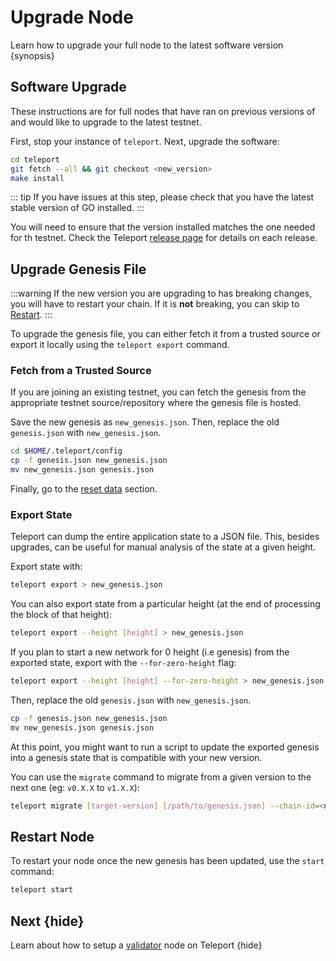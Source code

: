 <!--
order: 5
-->

# Upgrade Node

Learn how to upgrade your full node to the latest software version {synopsis}

## Software Upgrade

These instructions are for full nodes that have ran on previous versions of and would like to upgrade to the latest testnet.

First, stop your instance of `teleport`. Next, upgrade the software:

```bash
cd teleport
git fetch --all && git checkout <new_version>
make install
```

::: tip
If you have issues at this step, please check that you have the latest stable version of GO installed.
:::

You will need to ensure that the version installed matches the one needed for th testnet. Check the Teleport [release page](https://github.com/teleport-network/teleport/releases) for details on each release.

## Upgrade Genesis File

:::warning
If the new version you are upgrading to has breaking changes, you will have to restart your chain. If it is **not** breaking, you can skip to [Restart](#restart-node).
:::

To upgrade the genesis file, you can either fetch it from a trusted source or export it locally using the `teleport export` command.

### Fetch from a Trusted Source

If you are joining an existing testnet, you can fetch the genesis from the appropriate testnet source/repository where the genesis file is hosted.

Save the new genesis as `new_genesis.json`. Then, replace the old `genesis.json` with `new_genesis.json`.

```bash
cd $HOME/.teleport/config
cp -f genesis.json new_genesis.json
mv new_genesis.json genesis.json
```

Finally, go to the [reset data](./run_node.md#reset-data) section.

### Export State

Teleport can dump the entire application state to a JSON file. This, besides upgrades, can be
useful for manual analysis of the state at a given height.

Export state with:

```bash
teleport export > new_genesis.json
```

You can also export state from a particular height (at the end of processing the block of that height):

```bash
teleport export --height [height] > new_genesis.json
```

If you plan to start a new network for 0 height (i.e genesis) from the exported state, export with the `--for-zero-height` flag:

```bash
teleport export --height [height] --for-zero-height > new_genesis.json
```

Then, replace the old `genesis.json` with `new_genesis.json`.

```bash
cp -f genesis.json new_genesis.json
mv new_genesis.json genesis.json
```

At this point, you might want to run a script to update the exported genesis into a genesis state that is compatible with your new version.

You can use the `migrate` command to migrate from a given version to the next one (eg: `v0.X.X` to `v1.X.X`):

```bash
teleport migrate [target-version] [/path/to/genesis.json] --chain-id=<new_chain_id> --genesis-time=<yyyy-mm-ddThh:mm:ssZ>
```

## Restart Node

To restart your node once the new genesis has been updated, use the `start` command:

```bash
teleport start
```

## Next {hide}

Learn about how to setup a [validator](./validator-setup.md) node on Teleport {hide}
